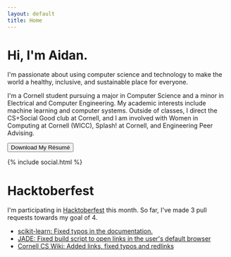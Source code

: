 ```yaml
---
layout: default
title: Home
---
```


<div class="jumbotron">
  <h1 class="display-1">Hi, I'm Aidan.</h1>
  <p class="lead">I'm passionate about using computer science and technology to
  make the world a healthy, inclusive, and sustainable place for everyone.</p>

  <p>I'm a Cornell student pursuing a major in Computer Science and a minor in
  Electrical and Computer Engineering. My academic interests include machine
  learning and computer systems. Outside of classes, I direct the CS+Social Good
  club at Cornell, and I am involved with Women in Computing at Cornell (WICC),
  Splash! at Cornell, and Engineering Peer Advising.</p>

  <a href="Resume.pdf">
    <button type="button" class="btn btn-primary download-resume">
      <i class="fa fa-download" aria-hidden="true"></i>
      Download My Résumé
    </button>
  </a>

  {% include social.html %}
</div>

# Hacktoberfest

I'm participating in [Hacktoberfest](https://hacktoberfest.digitalocean.com/) this month. So far,
I've made 3 pull requests towards my goal of 4.

- [scikit-learn: Fixed typos in the documentation.](https://github.com/scikit-learn/scikit-learn/pull/9878)
- [JADE: Fixed build script to open links in the user's default browser](https://github.com/6004x/jade/pull/18)
- [Cornell CS Wiki: Added links, fixed typos and redlinks](https://github.com/CornellCSWiki/CornellCSWiki/pull/31)
